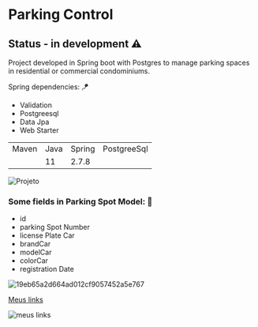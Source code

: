 <h1> <span style="color= #990760"> Parking Control</span></h1>

## Status - in development ⚠️

Project developed in Spring boot with Postgres to manage parking spaces in residential or commercial condominiums.

Spring dependencies: 🪁

* Validation
* Postgreesql
* Data Jpa
* Web Starter

<table>
<tr>

<td>Maven</td>
<td>Java</td>
<td>Spring</td>
<td>PostgreeSql</td>

</tr>

<tr>

<td> </td>
<td>11</td>
<td>2.7.8</td>
<td> </td>

</tr>
</table>


![Projeto](https://user-images.githubusercontent.com/112403510/219226556-91021acb-d220-439a-9d90-4f7fb12b9667.jpg)

### Some fields in  Parking Spot Model: 🚩

* id
* parking Spot Number
* license Plate Car
* brandCar
* modelCar
* colorCar
* registration Date

![19eb65a2d664ad012cf9057452a5e767](https://user-images.githubusercontent.com/112403510/219228627-ee57ab7e-79f3-4432-8bc2-79c414975d2d.gif)


[Meus links](https://dry-a.github.io/meus-links/ "meus projetos")

![meus links](https://user-images.githubusercontent.com/112403510/219231731-5b57d2d8-06d2-43ad-a19e-a0331d0c7d47.png)
